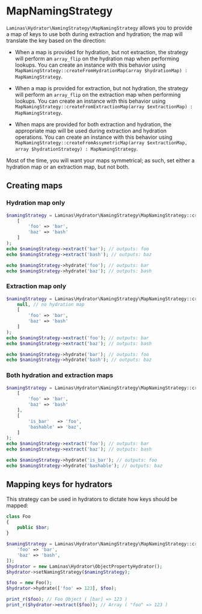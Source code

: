 # MapNamingStrategy

`Laminas\Hydrator\NamingStrategy\MapNamingStrategy` allows you to provide a map of
keys to use both during extraction and hydration; the map will translate the key
based on the direction:

- When a map is provided for hydration, but not extraction, the strategy will
  perform an `array_flip` on the hydration map when performing lookups.
  You can create an instance with this behavior using
  `MapNamingStrategy::createFromHydrationMap(array $hydrationMap) : MapNamingStrategy`.

- When a map is provided for extraction, but not hydration, the strategy will
  perform an `array_flip` on the extraction map when performing lookups.
  You can create an instance with this behavior using
  `MapNamingStrategy::createFromExtractionMap(array $extractionMap) : MapNamingStrategy`.

- When maps are provided for both extraction and hydration, the appropriate map
  will be used during extraction and hydration operations. You can create an
  instance with this behavior using
  `MapNamingStrategy::createFromAssymetricMap(array $extractionMap, array $hydrationStrategy) : MapNamingStrategy`.

Most of the time, you will want your maps symmetrical; as such, set either a
hydration map or an extraction map, but not both.

## Creating maps

### Hydration map only

```php
$namingStrategy = Laminas\Hydrator\NamingStrategy\MapNamingStrategy::createFromHydrationMap(
    [
        'foo' => 'bar',
        'baz' => 'bash'
    ]
);
echo $namingStrategy->extract('bar'); // outputs: foo
echo $namingStrategy->extract('bash'); // outputs: baz

echo $namingStrategy->hydrate('foo'); // outputs: bar
echo $namingStrategy->hydrate('baz'); // outputs: bash
```

### Extraction map only

```php
$namingStrategy = Laminas\Hydrator\NamingStrategy\MapNamingStrategy::createFromExtractionMap(
    null, // no hydration map
    [
        'foo' => 'bar',
        'baz' => 'bash'
    ]
);
echo $namingStrategy->extract('foo'); // outputs: bar
echo $namingStrategy->extract('baz'); // outputs: bash

echo $namingStrategy->hydrate('bar'); // outputs: foo
echo $namingStrategy->hydrate('bash'); // outputs: baz
```

### Both hydration and extraction maps

```php
$namingStrategy = Laminas\Hydrator\NamingStrategy\MapNamingStrategy::createFromAssymetricMap(
    [
        'foo' => 'bar',
        'baz' => 'bash'
    ],
    [
        'is_bar'   => 'foo',
        'bashable' => 'baz',
    ]
);
echo $namingStrategy->extract('foo'); // outputs: bar
echo $namingStrategy->extract('baz'); // outputs: bash

echo $namingStrategy->hydrate('is_bar'); // outputs: foo
echo $namingStrategy->hydrate('bashable'); // outputs: baz
```

## Mapping keys for hydrators

This strategy can be used in hydrators to dictate how keys should be mapped:

```php
class Foo
{
    public $bar;
}

$namingStrategy = Laminas\Hydrator\NamingStrategy\MapNamingStrategy::createFromHydrationMap([
    'foo' => 'bar',
    'baz' => 'bash',
]);
$hydrator = new Laminas\Hydrator\ObjectPropertyHydrator();
$hydrator->setNamingStrategy($namingStrategy);

$foo = new Foo();
$hydrator->hydrate(['foo' => 123], $foo);

print_r($foo); // Foo Object ( [bar] => 123 )
print_r($hydrator->extract($foo)); // Array ( "foo" => 123 )
```
